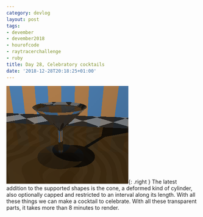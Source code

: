 ```yaml
---
category: devlog
layout: post
tags:
- devember
- devember2018
- hourofcode
- raytracerchallenge
- ruby
title: Day 28, Celebratory cocktails
date: '2018-12-28T20:18:25+01:00'
---
```

![Cocktail](/img/2018/12/cocktail-room.png){: .right }
The latest addition to the supported shapes is the cone, a deformed kind of cylinder, also optionally capped and restricted to an interval along its length. With all these things we can make a cocktail to celebrate. With all these transparent parts, it takes more than 8 minutes to render.